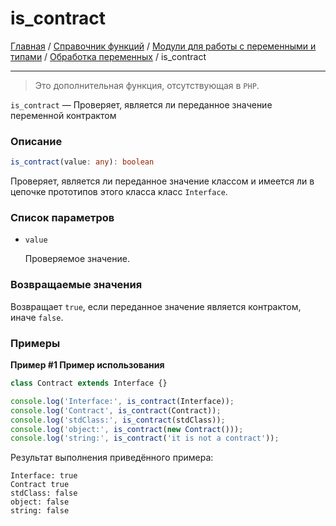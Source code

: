 # is_contract

[Главная](../../../../../README.md) / [Справочник функций](../../../../funcref.md) /
[Модули для работы с переменными и типами](../../../vartype.md) /
[Обработка переменных](../../var.md) / is_contract

---

> Это дополнительная функция, отсутствующая в `PHP`.

`is_contract` — Проверяет, является ли переданное значение переменной контрактом

### Описание

```ts
is_contract(value: any): boolean
```

Проверяет, является ли переданное значение классом и имеется ли в цепочке
прототипов этого класса класс `Interface`.

### Список параметров

-   `value`

    Проверяемое значение.

### Возвращаемые значения

Возвращает `true`, если переданное значение является контрактом, иначе `false`.

### Примеры

**Пример #1 Пример использования**

```js
class Contract extends Interface {}

console.log('Interface:', is_contract(Interface));
console.log('Contract', is_contract(Contract));
console.log('stdClass:', is_contract(stdClass));
console.log('object:', is_contract(new Contract()));
console.log('string:', is_contract('it is not a contract'));
```

Результат выполнения приведённого примера:

    Interface: true
    Contract true
    stdClass: false
    object: false
    string: false
